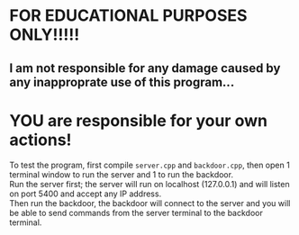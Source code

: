 # FOR EDUCATIONAL PURPOSES ONLY!!!!!  
## I am not responsible for any damage caused by any inapproprate use of this program...
# YOU are responsible for your own actions!

To test the program, first compile `server.cpp` and `backdoor.cpp`, then open 1 terminal window to run the server and 1 to run the backdoor.  
Run the server first; the server will run on localhost (127.0.0.1) and will listen on port 5400 and accept any IP address.  
Then run the backdoor, the backdoor will connect to the server and you will be able to send commands from the server terminal to the backdoor terminal.
